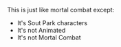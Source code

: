 This is just like mortal combat except:

  * It's Sout Park characters
  * It's not Animated
  * It's not Mortal Combat
